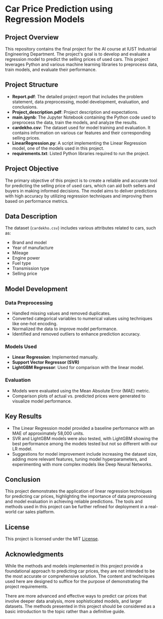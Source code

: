 # Car Price Prediction using Regression Models

## Project Overview

This repository contains the final project for the AI course at IUST Industrial Engineering Department. The project's goal is to develop and evaluate a regression model to predict the selling prices of used cars. This project leverages Python and various machine learning libraries to preprocess data, train models, and evaluate their performance.

## Project Structure

- **Report.pdf**: The detailed project report that includes the problem statement, data preprocessing, model development, evaluation, and conclusions.
- **Project_description.pdf**: Project description and expectations.
- **main.ipynb**: The Jupyter Notebook containing the Python code used to preprocess the data, train the models, and analyze the results.
- **cardekho.csv**: The dataset used for model training and evaluation. It contains information on various car features and their corresponding selling prices.
- **LinearRegression.py**: A script implementing the Linear Regression model, one of the models used in this project.
- **requirements.txt**: Listed Python libraries required to run the project.

## Project Objective

The primary objective of this project is to create a reliable and accurate tool for predicting the selling price of used cars, which can aid both sellers and buyers in making informed decisions. The model aims to deliver predictions with high accuracy by utilizing regression techniques and improving them based on performance metrics.

## Data Description

The dataset (`cardekho.csv`) includes various attributes related to cars, such as:
- Brand and model
- Year of manufacture
- Mileage
- Engine power
- Fuel type
- Transmission type
- Selling price

## Model Development

### Data Preprocessing
- Handled missing values and removed duplicates.
- Converted categorical variables to numerical values using techniques like one-hot encoding.
- Normalized the data to improve model performance.
- Identified and removed outliers to enhance prediction accuracy.

### Models Used
- **Linear Regression**: Implemented manually.
- **Support Vector Regressor (SVR)**
- **LightGBM Regressor**: Used for comparison with the linear model.

### Evaluation
- Models were evaluated using the Mean Absolute Error (MAE) metric.
- Comparison plots of actual vs. predicted prices were generated to visualize model performance.

## Key Results

- The Linear Regression model provided a baseline performance with an MAE of approximately 58,000 units.
- SVR and LightGBM models were also tested, with LightGBM showing the best performance among the models tested but not so different with our LR model.
- Suggestions for model improvement include increasing the dataset size, adding more relevant features, tuning model hyperparameters, and experimenting with more complex models like Deep Neural Networks.

## Conclusion

This project demonstrates the application of linear regression techniques for predicting car prices, highlighting the importance of data preprocessing and model evaluation in achieving reliable predictions. The tools and methods used in this project can be further refined for deployment in a real-world car sales platform.

## License
This project is licensed under the MIT [License](LICENSE).

## Acknowledgments

While the methods and models implemented in this project provide a foundational approach to predicting car prices, they are not intended to be the most accurate or comprehensive solution. The content and techniques used here are designed to suffice for the purpose of demonstrating the project requirements.

There are more advanced and effective ways to predict car prices that involve deeper data analysis, more sophisticated models, and larger datasets. The methods presented in this project should be considered as a basic introduction to the topic rather than a definitive guide.
